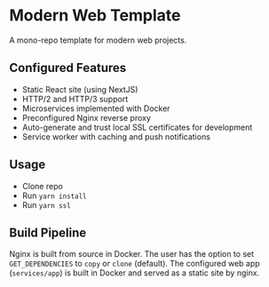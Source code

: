 # Modern Web Template
A mono-repo template for modern web projects.

## Configured Features
- Static React site (using NextJS)
- HTTP/2 and HTTP/3 support
- Microservices implemented with Docker
- Preconfigured Nginx reverse proxy
- Auto-generate and trust local SSL certificates for development
- Service worker with caching and push notifications

## Usage
- Clone repo
- Run `yarn install`
- Run `yarn ssl`

## Build Pipeline
Nginx is built from source in Docker. The user has the option to set `GET_DEPENDENCIES` to `copy` or `clone` (default).
The configured web app (`services/app`) is built in Docker and served as a static site by nginx.